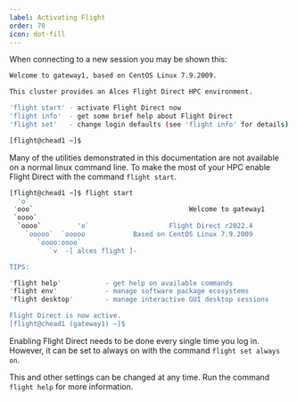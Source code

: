 ```yaml
---
label: Activating Flight
order: 70
icon: dot-fill
---
```


When connecting to a new session you may be shown this:

```bash
Welcome to gateway1, based on CentOS Linux 7.9.2009.

This cluster provides an Alces Flight Direct HPC environment.

'flight start' - activate Flight Direct now
'flight info'  - get some brief help about Flight Direct
'flight set'   - change login defaults (see 'flight info' for details)

[flight@chead1 ~]$
```

Many of the utilities demonstrated in this documentation are not available on a normal linux command line. To make the most of your HPC enable Flight Direct with the command `flight start`.

```bash
[flight@chead1 ~]$ flight start
  'o`
 'ooo`                                       Welcome to gateway1
 `oooo`
  `oooo`         'o`                    Flight Direct r2022.4
    `ooooo`  `ooooo            Based on CentOS Linux 7.9.2009
       `oooo:oooo`
          `v  -[ alces flight ]-

TIPS:

'flight help'           - get help on available commands
'flight env'            - manage software package ecosystems
'flight desktop'        - manage interactive GUI desktop sessions

Flight Direct is now active.
[flight@chead1 (gateway1) ~]$
```

Enabling Flight Direct needs to be done every single time you log in. However, it can be set to always on with the command `flight set always on`.

This and other settings can be changed at any time. Run the command `flight help` for more information.